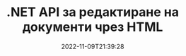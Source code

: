 ---
############################# Static ############################
layout: "product"
date: 2022-11-09T21:39:28
draft: false

product: "Editor"
product_tag: "editor"
platform: ".NET"
platform_tag: "net"

############################# Head ############################
head_title: "C# .NET API за редактор на документи | Редактирайте Word Excel PowerPoint Web XML с помощта на HTML"
head_description: "C# .NET API за редактор на документи за зареждане на Microsoft Word, Excel, PowerPoint, PDF, XML, уеб и текстови файлови формати в HTML, манипулиране и конвертиране обратно в оригиналния формат."

############################# Header ############################
title: ".NET API за редактиране на документи чрез HTML"
description: "Разработване на .NET приложения, за интегриране с HTML редактор, извличане на поддържан документ, редактиране и конвертиране в оригинален формат."
button:
    enable: true

############################# SubMenu ############################
submenu:
    enable: true
    
    left:
        img_alt: "GroupDocs.Editor for .NET"
        image: "https://www.groupdocs.cloud/templates/groupdocs/images/product-logos/groupdocs-editor-net.png"
        product: "GroupDocs.Editor"
        platform: ".NET"

    middle:
        button:
            # button loop
            - link: "#overview"
              text: "Преглед"

            # button loop
            - link: "#features"
              text: "Характеристика"

            # button loop
            - link: "#support"
              text: "поддържа"

            # button loop
            - link: "https://products.groupdocs.app/editor"
              text: "Демо на живо"

            # button loop
            - link: "https://purchase.groupdocs.com/pricing/editor/net"
              text: "Ценообразуване"

    right:
        link_download: "https://downloads.groupdocs.com/editor"
        link_learn: "https://docs.groupdocs.com/editor/net/"
        link_buy: "https://purchase.groupdocs.com"

############################# Overview ############################
overview:
    enable: true
    content: |
      GroupDocs.Editor за .NET API ви помага да създавате прости и лесни за използване C#, ASP.NET и други .NET приложения, които лесно се интегрират с популярни HTML редактори (както с отворен код, така и платени), за да конвертирате, редактирате и манипулирате документи на популярни файлови формати. Нашият API за .NET редактор ви позволява да заредите документ, да го конвертирате в HTML, да изпратите HTML към външен HTML редактор и след като манипулацията приключи, записва HTML в оригиналния му файлов формат. Можете също така отделно да извличате ресурси, прикачени към всеки документ. Работи с всички видове документи, като този за Microsoft Word, Excel, PowerPoint, PDF, XPS, OpenDocument, Text, Web, Email, e-Book и др.
    tabs:
      enable: true
      
      ## TAB ONE ##
      tab_one:
        description: |
          Следва общ преглед на GroupDocs.Editor за .NET:
      
        left:
          enable: true
          icon: "fab fa-html5"
          title: "Манипулирайте с помощта на HTML"
          content: |
            * Заредете поддържан документ
            * Редактирайте съдържание с помощта на HTML
            * Редактиране на свързани стилове
            * Конвертиране в оригинален формат
      
      ## TAB TWO ##
      tab_two:
        description: |
          GroupDocs.Editor за .NET поддържа следните [файлови формати](https://docs.groupdocs.com/editor/java/supported-document-formats/)

        left:
          enable: true
          table:
            # table loop
            - title: "Microsoft Office"
              content: |
                * **Microsoft Word**: DOC, DOCX, DOCM, DOT, DOTM, DOTX, FlatOPC, WordML, RTF
                * **Microsoft Excel**: XLS, XLSX, XLSM, XLT, XLTX, XLTM, XLSB, XLAM, CSV, TSV, SXC, SpreadsheetML, DIF, DSV
                * **Microsoft PowerPoint**: PPT, PPTX, PPTM, PPS, PPSX, PPSM, POT, POTX, POTM

        right:
          enable: true
          table:
            # table loop
            - title: "Други форматни семейства"
              content: |
                * **OpenDocument формати**: ODT, OTT, ODS, FODS, ODP, OTP
                * **Формати с фиксирано оформление**: PDF, XPS
                * **Уеб формати**: HTML, MHTML, CHM, XML, TXT
                * **Уеб формати**: MOBI, AZW3, ePub

      ## TAB THREE ##
      tab_three:
        description: |
          GroupDocs.Editor за .NET поддържа следните операционни системи, рамки и мениджъри на пакети:
        
        left:
          enable: true
          table:
            # table loop
            - icon: "fab fa-windows"
              title: "Операционна система"
              content: |
                * Microsoft Windows Desktop
                * Microsoft Windows Server
                * Microsoft Windows Azure
                * Linux

            # table loop
            - icon: "fas fa-code"
              title: "Поддържани рамки"
              content: |
                * .NET Framework 4.6.1+
                * .NET Standard 2.0+
                * .NET 6+
                * Mono Framework 1.2+

        right:
          enable: true
          table:
            # table loop
            - icon: "fas fa-box"
              title: "Мениджъри на пакети"
              content: |
                * NuGet

            # table loop
            - icon: "fas fa-tools"
              title: "Среди за разработка"
              content: |
                * Microsoft Visual Studio
                * Xamarin.Android
                * Xamarin.IOS
                * Xamarin.Mac
                * MonoDevelop

############################# Features ############################
features:
    enable: true
    title: "GroupDocs.Editor за функции на .NET"

    feature:
      # feature loop
      - icon: "fas fa-copy"
        content: "Лесна интеграция с всеки HTML-редактор"

      # feature loop
      - icon: "fas fa-eye"
        content: "Преобразуване на документ в HTML DOM"

      # feature loop
      - icon: "fas fa-bolt"
        content: "Извличане на HTML съдържание от документен поток"
      
      # feature loop
      - icon: "fas fa-file-powerpoint"
        content: "Вземете HTML съдържание и неговите вградени ресурси"

      # feature loop
      - icon: "fas fa-code"
        content: "Получаване на съдържание на HTML Body Tag от документа"

      # feature loop
      - icon: "fas fa-cloud"
        content: "Вземете CSS таблици със стилове на HTML документ"

      # feature loop
      - icon: "fas fa-remove-format"
        content: "Прегледайте HTML съдържанието и запазете неговите ресурси"

      # feature loop
      - icon: "fas fa-comment-slash"
        content: "Извличане на HTML DOM от съдържание на низ и преобразуване в документ"

      # feature loop
      - icon: "fas fa-location-arrow"
        content: "HTML DOM заедно с преобразуване на ресурси"

      # feature loop
      - icon: "fas fa-border-all"
        content: "Редактирайте документи с различни формати в HTML"

      # feature loop
      - icon: "fas fa-wrench"
        content: "Точно преобразуване"

      # feature loop
      - icon: "fas fa-columns"
        content: "Приложете защита за четене и/или запис към получения документ"

      # feature loop
      - icon: "fas fa-file-word"
        content: "Пагинирайте документите за текстообработка и редактирайте във всеки WYSIWYG редактор"

      # feature loop
      - icon: "fas fa-envelope"
        content: "База данни (DB) и потребителски интерфейс (UI) Agnostic"

      # feature loop
      - icon: "fas fa-print"
        content: "Мощни функции за обработка на XML"

      # feature loop
      - icon: "fas fa-file-archive"
        content: "Извличане на OTF (шрифтове с отворен тип) от входни документи и експортиране в резултатен документ"

      # feature loop
      - icon: "fas fa-lock"
        content: "Обработвайте растерни и векторни изображения вътрешно в рамките на поддържаните входни формати на документи"

      # feature loop
      - icon: "fas fa-file-code"
        content: "Вмъкване на съдържанието на редактирания работен лист в оригиналната електронна таблица на желана позиция"
      
      # feature loop
      - icon: "fas fa-fill-drip"
        content: "Редактирайте слайдове и ги вмъкнете в получената електронна таблица"

      # feature loop
      - icon: "fas fa-file-excel"
        content: "Вграждане на шрифтове в получения текстообработващ документ при запазване"

    more_feature:
      # more_feature_loop
      - title: "Точно преобразуване към и от HTML DOM"
        content: |
          GroupDocs.Editor за .NET API позволява на вашите .NET приложения да извличат документ с поддържан формат и да го конвертират в HTML Document Object Model (DOM) заедно с извличане на прикачени ресурси, като CSS. След това можете да направите промените в HTML, като използвате любимия си HTML редактор. След като приключите с редактирането, GroupDocs.Editor for .NET API ви позволява точно да конвертирате този HTML DOM обратно в оригиналния файл.

          ```cs
          // Create Editor class by loading an input document
          Editor editor = new Editor("Sample.docx");

          // Open document for edit and obtain EditableDocument
          EditableDocument original = editor.Edit();

          // Obtain all-embedded HTML from it
          string allEmbeddedInside = original.GetEmbeddedHtml();

          // If necessary, obtain pure HTML-markup, CSS, images and other resources in separate form

          // Whole HTML-markup, without any resources
          string completeHtmlMarkup = original.GetContent();

          // Only HTML->BODY content, useful for most of WYSIWYG-editors
          string onlyInnerBody = original.GetBodyContent();

          // All CSS stylesheets
          var stylesheets = original.Css;

          // All images, including raster and vector, but without CSS gradients
          var images = original.Images;

          // All font resources
          var fonts = original.Fonts;

          // finally, send this content to your WYSIWYG HTML-editor
          ```
      # more_feature_loop
      - title: "Зареждане и извличане на външни ресурси"
        content: "GroupDocs.Editor за .NET API може да извлича външни ресурси, прикачени към поддържани документи, като изображения, шрифтове, CSS и други. След това извлечените ресурси могат да бъдат заредени, обходени и запазени отделно от получения HTML документ. Това ви дава по-лесно управляван резултат."

      # more_feature_loop
      - title: "Прилагане на текстови ефекти във файлови формати за текстообработка"
        content: "API за редактор на документи GroupDocs позволява добавяне на сложни текстови ефекти (сянка, 3D ефект, контур, блясък, гравиране, релеф), докато работите с поддържани формати за обработка на документи на Microsoft Word. Тази функция е автоматично активирана и може да се наблюдава, когато документът с такива текстови ефекти се обработва."

      # more_feature_loop
      - title: "Мощни функции за манипулиране на XML"
        content: |
          С помощта на GroupDocs.Editor за .NET API можете да отваряте, преглеждате и редактирате XML документи. Нашият API за редактиране предлага специална поддръжка и разпознаване на XML тагове, атрибути заедно с техните стойности, XML декларации, CDATA секции, DOCTYPE дефиниции и други специфични за XML обекти. Можете да персонализирате настройките за шрифт и цвят за всеки отделен обект в XML структурата.  

          Функцията XML конвертор е достатъчно интелигентна, за да покаже грешки в XML файла и как да ги поправите. Механизмът за разпознаване на URI адреси и имейл сканира XML атрибути и представя откритите URI адреси и имейл адреси в етикета A като връзки, така че да могат да бъдат редактирани като връзка, а не като текст в получения HTML файл.

############################# Support ############################
support:
    enable: true

############################# Solutions ############################
solutions:
    enable: true
    title: "GroupDocs.Editor предлага API за редактиране на документи за други популярни среди за разработка"

    solution:
        # solution loop
        - img_alt: "GroupDocs.Editor for Java"
          image: "https://www.groupdocs.cloud/templates/groupdocs/images/product-logos/groupdocs-editor-java.png"
          product: "GroupDocs.Editor"
          platform: "Java"
          link: "/editor/java/"

############################# Back to top ###############################
back_to_top:
  enable: true
---